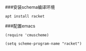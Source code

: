 ###安装schema编译环境
```shell
apt install racket
```

###配置emacs
```elisp
(require 'cmuscheme)

(setq scheme-program-name "racket")
```
